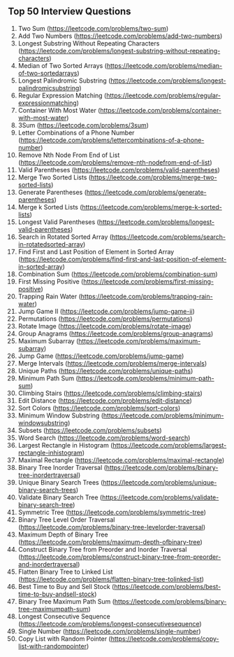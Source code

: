 ## Top 50 Interview Questions

1. Two Sum (https://leetcode.com/problems/two-sum)
2. Add Two Numbers (https://leetcode.com/problems/add-two-numbers)
3. Longest Substring Without Repeating Characters
   (https://leetcode.com/problems/longest-substring-without-repeating-characters)
4. Median of Two Sorted Arrays (https://leetcode.com/problems/median-of-two-sortedarrays)
5. Longest Palindromic Substring (https://leetcode.com/problems/longest-palindromicsubstring)
6. Regular Expression Matching (https://leetcode.com/problems/regular-expressionmatching)
7. Container With Most Water (https://leetcode.com/problems/container-with-most-water)
8. 3Sum (https://leetcode.com/problems/3sum)
9. Letter Combinations of a Phone Number (https://leetcode.com/problems/lettercombinations-of-a-phone-number)
10. Remove Nth Node From End of List (https://leetcode.com/problems/remove-nth-nodefrom-end-of-list)
11. Valid Parentheses (https://leetcode.com/problems/valid-parentheses)
12. Merge Two Sorted Lists (https://leetcode.com/problems/merge-two-sorted-lists)
13. Generate Parentheses (https://leetcode.com/problems/generate-parentheses)
14. Merge k Sorted Lists (https://leetcode.com/problems/merge-k-sorted-lists)
15. Longest Valid Parentheses (https://leetcode.com/problems/longest-valid-parentheses)
16. Search in Rotated Sorted Array (https://leetcode.com/problems/search-in-rotatedsorted-array)
17. Find First and Last Position of Element in Sorted Array
    (https://leetcode.com/problems/find-first-and-last-position-of-element-in-sorted-array)
18. Combination Sum (https://leetcode.com/problems/combination-sum)
19. First Missing Positive (https://leetcode.com/problems/first-missing-positive)
20. Trapping Rain Water (https://leetcode.com/problems/trapping-rain-water)
21. Jump Game II (https://leetcode.com/problems/jump-game-ii)
22. Permutations (https://leetcode.com/problems/permutations)
23. Rotate Image (https://leetcode.com/problems/rotate-image)
24. Group Anagrams (https://leetcode.com/problems/group-anagrams)
25. Maximum Subarray (https://leetcode.com/problems/maximum-subarray)
26. Jump Game (https://leetcode.com/problems/jump-game)
27. Merge Intervals (https://leetcode.com/problems/merge-intervals)
28. Unique Paths (https://leetcode.com/problems/unique-paths)
29. Minimum Path Sum (https://leetcode.com/problems/minimum-path-sum)
30. Climbing Stairs (https://leetcode.com/problems/climbing-stairs)
31. Edit Distance (https://leetcode.com/problems/edit-distance)
32. Sort Colors (https://leetcode.com/problems/sort-colors)
33. Minimum Window Substring (https://leetcode.com/problems/minimum-windowsubstring)
34. Subsets (https://leetcode.com/problems/subsets)
35. Word Search (https://leetcode.com/problems/word-search)
36. Largest Rectangle in Histogram (https://leetcode.com/problems/largest-rectangle-inhistogram)
37. Maximal Rectangle (https://leetcode.com/problems/maximal-rectangle)
38. Binary Tree Inorder Traversal (https://leetcode.com/problems/binary-tree-inordertraversal)
39. Unique Binary Search Trees (https://leetcode.com/problems/unique-binary-search-trees)
40. Validate Binary Search Tree (https://leetcode.com/problems/validate-binary-search-tree)
41. Symmetric Tree (https://leetcode.com/problems/symmetric-tree)
42. Binary Tree Level Order Traversal (https://leetcode.com/problems/binary-tree-levelorder-traversal)
43. Maximum Depth of Binary Tree (https://leetcode.com/problems/maximum-depth-ofbinary-tree)
44. Construct Binary Tree from Preorder and Inorder Traversal
    (https://leetcode.com/problems/construct-binary-tree-from-preorder-and-inordertraversal)
45. Flatten Binary Tree to Linked List (https://leetcode.com/problems/flatten-binary-tree-tolinked-list)
46. Best Time to Buy and Sell Stock (https://leetcode.com/problems/best-time-to-buy-andsell-stock)
47. Binary Tree Maximum Path Sum (https://leetcode.com/problems/binary-tree-maximumpath-sum)
48. Longest Consecutive Sequence (https://leetcode.com/problems/longest-consecutivesequence)
49. Single Number (https://leetcode.com/problems/single-number)
50. Copy List with Random Pointer (https://leetcode.com/problems/copy-list-with-randompointer)
